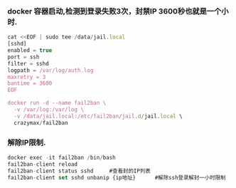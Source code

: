 ### docker 容器启动,检测到登录失败3次，封禁IP 3600秒也就是一个小时.

```javascript
cat <<EOF | sudo tee /data/jail.local
[sshd]
enabled = true
port = ssh
filter = sshd
logpath = /var/log/auth.log
maxretry = 3
bantime = 3600
EOF

docker run -d --name fail2ban \
  -v /var/log:/var/log \
  -v /data/jail.local:/etc/fail2ban/jail.d/jail.local \
  crazymax/fail2ban
```

### 解除IP限制.

```javascript
docker exec -it fail2ban /bin/bash
fail2ban-client reload
fail2ban-client status sshd     #查看封的IP列表
fail2ban-client set sshd unbanip {ip地址}      #解除ssh登录解封一小时限制
```
